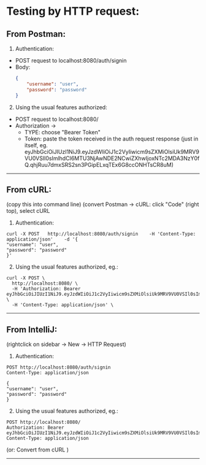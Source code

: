 # Testing by HTTP request:

## From Postman:

1. Authentication:

* POST request to localhost:8080/auth/signin
* Body:
    ```json
    {
        "username": "user",
        "password": "password"
    }
    ```

2. Using the usual features authorized:

* POST request to localhost:8080/
* Authorization -> 
    * TYPE: choose "Bearer Token"
    * Token: paste the token received in the auth request response 
    (just in itself, eg. eyJhbGciOiJIUzI1NiJ9.eyJzdWIiOiJ1c2VyIiwicm9sZXMiOlsiUk9MRV9VU0VSIl0sImlhdCI6MTU3NjAwNDE2NCwiZXhwIjoxNTc2MDA3NzY0fQ.qhjRuu7dmxSRS2sn3PGipELxqTEx6G8ccONHTsCR8uM)


---

## From cURL:
(copy this into command line)
(convert Postman -> cURL: click "Code" (right top), select cURL

1. Authentication:
```
curl -X POST   http://localhost:8080/auth/signin    -H 'Content-Type: application/json'    -d '{
"username": "user",
"password": "password"
}'

```
2. Using the usual features authorized, eg.:
```
curl -X POST \
  http://localhost:8080/ \
  -H 'Authorization: Bearer eyJhbGciOiJIUzI1NiJ9.eyJzdWIiOiJ1c2VyIiwicm9sZXMiOlsiUk9MRV9VU0VSIl0sImlhdCI6MTU3ODE0NDY0NywiZXhwIjoxNTc4MTQ4MjQ3fQ.Ok7U17K1NteGMyF1Fu7hdMAH3RVz2DOGLXe20832P9k' \
  -H 'Content-Type: application/json' \
```

---
## From IntelliJ:

(rightclick on sidebar -> New -> HTTP Request)

1. Authentication:
```
POST http://localhost:8080/auth/signin
Content-Type: application/json

{
"username": "user",
"password": "password"
}

```
2. Using the usual features authorized, eg.:
```
POST http://localhost:8080/
Authorization: Bearer eyJhbGciOiJIUzI1NiJ9.eyJzdWIiOiJ1c2VyIiwicm9sZXMiOlsiUk9MRV9VU0VSIl0sImlhdCI6MTU3ODE0NDY0NywiZXhwIjoxNTc4MTQ4MjQ3fQ.Ok7U17K1NteGMyF1Fu7hdMAH3RVz2DOGLXe20832P9k
Content-Type: application/json
```
(or: Convert from cURL )

-----------
